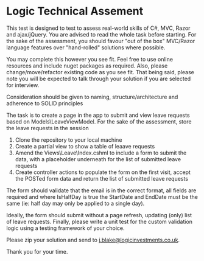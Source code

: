 # Logic Technical Assement

This test is designed to test to assess real-world skills of C#, MVC, Razor and ajax/jQuery. You are advised to read the whole task before starting. For the sake of the assessment, you should favour "out of the box" MVC/Razor language features over "hand-rolled" solutions where possible. 

You may complete this however you see fit. Feel free to use online resources and include nuget packages as required. Also, please change/move/refactor existing code as you see fit. That being said, please note you will be expected to talk through your solution if you are selected for interview.

Consideration should be given to naming, structure/architecture and adherence to SOLID principles

The task is to create a page in the app to submit and view leave requests based on Models\LeaveViewModel. For the sake of the assessment, store the leave requests in the session

1. Clone the repository to your local machine
1. Create a partial view to show a table of leaave requests
1. Amend the Views\Leave\Index.cshml to include a form to submit the data, with a placeholder underneath for the list of submitted leave requests
1. Create controller actions to populate the form on the first visit, accept the POSTed form data and return the list of submitted leave requests

The form should validate that the email is in the correct format, all fields are required and where IsHalfDay is true the StartDate and EndDate must be the same (ie: half day may only be applied to a single day). 

Ideally, the form should submit without a page refresh, updating (only) list of leave requests. Finally, please write a unit test for the custom validation logic using a testing framework of your choice.

Please zip your solution and send to j.blake@logicinvestments.co.uk.

Thank you for your time. 